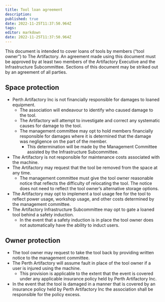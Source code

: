 ```yaml
---
title: Tool loan agreement
description: 
published: true
date: 2022-11-25T11:37:50.964Z
tags: 
editor: markdown
date: 2022-11-25T11:37:50.964Z
---
```


This document is intended to cover loans of tools by members (“tool owner”) to The Artifactory. An agreement made using this document must be approved by at least two members of the Artifactory Executive and the Infrastructure Subcommittee. Sections of this document may be striked out by an agreement of all parties.

## Space protection

* Perth Artifactory Inc is not financially responsible for damages to loaned equipment. 
  * The association will endeavour to identify who caused damage to the tool. 
  * The Artifactory will attempt to investigate and correct any systematic causes for damage to the tool.
  * The management committee may opt to hold members financially responsible for damages where it is determined that the damage was negligence on the part of the member.
    * This determination will be made by the Management Committee assisted by the Infrastructure Subcommittee.
* The Artifactory is not responsible for maintenance costs associated with the machine.
* The Artifactory may request that the tool be removed from the space at any time.
  * The management committee must give the tool owner reasonable notice that reflects the difficulty of relocating the tool. The notice does not need to reflect the tool owner’s alternative storage options.
* The Artifactory may opt to implement a tool usage fee for the tool to reflect power usage, workshop usage, and other costs determined by the management committee.
* The Artifactory Infrastructure Subcommittee may opt to gate a loaned tool behind a safety induction.
  * In the event that a safety induction is in place the tool owner does not automatically have the ability to induct users.

## Owner protection

* The tool owner may request to take the tool back by providing written notice to the management committee.
* The Perth Artifactory will assume fault in place of the tool owner if a user is injured using the machine. 
  * This provision is applicable to the extent that the event is covered under any applicable insurance policy held by Perth Artifactory Inc.
* In the event that the tool is damaged in a manner that is covered by an insurance policy held by Perth Artifactory Inc the association shall be responsible for the policy excess.
